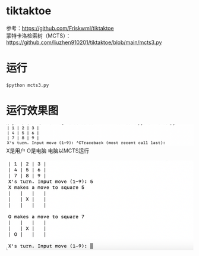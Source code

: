 # tiktaktoe
参考：https://github.com/Friskwml/tiktaktoe<br>
蒙特卡洛检索树（MCTS）：https://github.com/liuzhen910201/tiktaktoe/blob/main/mcts3.py
# 运行
```
$python mcts3.py
```
# 运行效果图

![](https://github.com/liuzhen910201/tiktaktoe/blob/main/pic/tictaktoe1.png)
<br>
X是用户 O是电脑 电脑以MCTS运行<br>
<br>
![](https://github.com/liuzhen910201/tiktaktoe/blob/main/pic/tictaktoe2.png)

